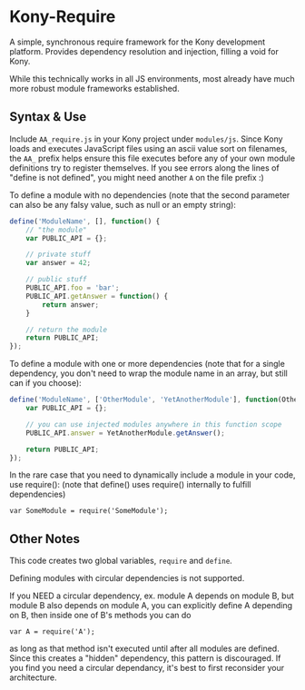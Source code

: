 # Kony-Require
A simple, synchronous require framework for the Kony development platform. Provides dependency resolution and injection, filling a void for Kony.

While this technically works in all JS environments, most already have much more robust module frameworks established.

## Syntax & Use
Include `AA_require.js` in your Kony project under `modules/js`. Since Kony loads and executes JavaScript files using an ascii value sort on filenames, the `AA_` prefix helps ensure this file executes before any of your own module definitions try to register themselves. If you see errors along the lines of "define is not defined", you might need another `A` on the file prefix :)

To define a module with no dependencies (note that the second parameter can also be any falsy value, such as null or an empty string):

```JavaScript
define('ModuleName', [], function() {
	// "the module"
	var PUBLIC_API = {};

	// private stuff
	var answer = 42;

	// public stuff
	PUBLIC_API.foo = 'bar';
	PUBLIC_API.getAnswer = function() {
		return answer;
	}

	// return the module
	return PUBLIC_API;
});
```

To define a module with one or more dependencies (note that for a single dependency, you don't need to wrap the module name in an array, but still can if you choose):

```JavaScript
define('ModuleName', ['OtherModule', 'YetAnotherModule'], function(OtherModule, YetAnotherModule) {
	var PUBLIC_API = {};

	// you can use injected modules anywhere in this function scope
	PUBLIC_API.answer = YetAnotherModule.getAnswer();

	return PUBLIC_API;
});
```

In the rare case that you need to dynamically include a module in your code, use require():
(note that define() uses require() internally to fulfill dependencies)

	var SomeModule = require('SomeModule');


## Other Notes

This code creates two global variables, `require` and `define`.

Defining modules with circular dependencies is not supported.

If you NEED a circular dependency, ex. module A depends on module B, but module B also depends on module A, you can explicitly define A depending on B, then inside one of B's methods you can do

	var A = require('A');

as long as that method isn't executed until after all modules are defined. Since this creates a "hidden" dependency, this pattern is discouraged. If you find you need a circular dependancy, it's best to first reconsider your architecture.
